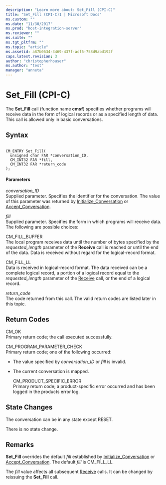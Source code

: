 ```yaml
---
description: "Learn more about: Set_Fill (CPI-C)"
title: "Set_Fill (CPI-C)1 | Microsoft Docs"
ms.custom: ""
ms.date: "11/30/2017"
ms.prod: "host-integration-server"
ms.reviewer: ""
ms.suite: ""
ms.tgt_pltfrm: ""
ms.topic: "article"
ms.assetid: a87b0634-3469-437f-acf5-758d9abd192f
caps.latest.revision: 3
author: "christopherhouser"
ms.author: "test"
manager: "anneta"
---
```

# Set_Fill (CPI-C)
The **Set_Fill** call (function name **cmsf**) specifies whether programs will receive data in the form of logical records or as a specified length of data. This call is allowed only in basic conversations.  
  
## Syntax  
  
```  
  
CM_ENTRY Set_Fill(   
  unsigned char FAR *conversation_ID,    
  CM_INT32 FAR *fill,                    
  CM_INT32 FAR *return_code              
);  
```  
  
#### Parameters  
 *conversation_ID*  
 Supplied parameter. Specifies the identifier for the conversation. The value of this parameter was returned by [Initialize_Conversation](../core/initialize-conversation-cpi-c-1.md) or [Accept_Conversation](../core/accept-conversation-cpi-c-2.md).  
  
 *fill*  
 Supplied parameter. Specifies the form in which programs will receive data. The following are possible choices:  
  
 CM_FILL_BUFFER  
 The local program receives data until the number of bytes specified by the *requested_length* parameter of the **Receive** call is reached or until the end of the data. Data is received without regard for the logical-record format.  
  
 CM_FILL_LL  
 Data is received in logical-record format. The data received can be a complete logical record, a portion of a logical record equal to the *requested_length* parameter of the [Receive](../core/receive-cpi-c-2.md) call, or the end of a logical record.  
  
 *return_code*  
 The code returned from this call. The valid return codes are listed later in this topic.  
  
## Return Codes  
 CM_OK  
 Primary return code; the call executed successfully.  
  
 CM_PROGRAM_PARAMETER_CHECK  
 Primary return code; one of the following occurred:  
  
- The value specified by *conversation_ID* or *fill* is invalid.  
  
- The current conversation is mapped.  
  
  CM_PRODUCT_SPECIFIC_ERROR  
  Primary return code; a product-specific error occurred and has been logged in the products error log.  
  
## State Changes  
 The conversation can be in any state except RESET.  
  
 There is no state change.  
  
## Remarks  
 **Set_Fill** overrides the default *fill* established by [Initialize_Conversation](../core/initialize-conversation-cpi-c-1.md) or [Accept_Conversation](../core/accept-conversation-cpi-c-2.md). The default *fill* is CM_FILL_LL.  
  
 The *fill* value affects all subsequent [Receive](../core/receive-cpi-c-2.md) calls. It can be changed by reissuing the **Set_Fill** call.
